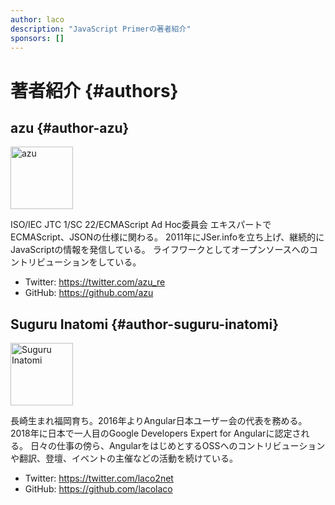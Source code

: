 ```yaml
---
author: laco
description: "JavaScript Primerの著者紹介"
sponsors: []
---
```


# 著者紹介 {#authors}

## azu {#author-azu}

<img src="https://avatars.githubusercontent.com/u/19714?v=4" width="100" height="100" alt="azu" />

ISO/IEC JTC 1/SC 22/ECMAScript Ad Hoc委員会 エキスパートでECMAScript、JSONの仕様に関わる。
2011年にJSer.infoを立ち上げ、継続的にJavaScriptの情報を発信している。
ライフワークとしてオープンソースへのコントリビューションをしている。

- Twitter: https://twitter.com/azu_re
- GitHub: https://github.com/azu

## Suguru Inatomi {#author-suguru-inatomi}

<img src="https://avatars.githubusercontent.com/u/1529180?v=4" width="100" height="100" alt="Suguru Inatomi" />

長崎生まれ福岡育ち。2016年よりAngular日本ユーザー会の代表を務める。
2018年に日本で一人目のGoogle Developers Expert for Angularに認定される。
日々の仕事の傍ら、AngularをはじめとするOSSへのコントリビューションや翻訳、登壇、イベントの主催などの活動を続けている。

- Twitter: https://twitter.com/laco2net
- GitHub: https://github.com/lacolaco
